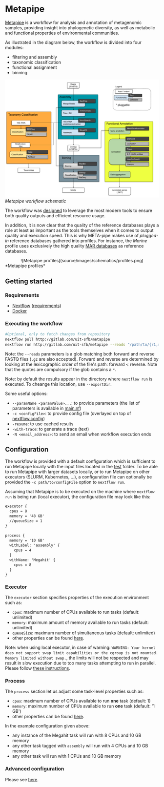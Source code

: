 # Metapipe

[Metapipe](https://gitlab.com/uit-sfb/metapipe) is a workflow for analysis and annotation of metagenomic samples,
providing insight into phylogenetic diversity, as well as metabolic and functional properties of environmental communities.

As illustrated in the diagram below, the workflow is divided into four modules:
  - filtering and assembly
  - taxonomic classification
  - functional assignment
  - binning

![Metapipe workflow](source/images/schematics/agnostic_metapipe_bioinf_pipeline.png)  
*Metapipe workflow schematic*

The workflow was [designed](https://munin.uit.no/handle/10037/11180) to leverage the most modern tools to 
ensure both quality outputs and efficient resource usage.

In addition, it is now clear that the quality of the reference databases plays a role at least as important
as the tools themselves when it comes to output quality and execution speed.
This is why META-pipe makes use of *plugged-in* reference databases gathered into profiles.
For instance, the *Marine* profile uses exclusively the high quality [MAR databases](https://mmp.sfb.uit.no/databases/) as reference databases.

<div align="center">
  ![Metapipe profiles](source/images/schematics/profiles.png)  
</div>
*Metapipe profiles*

## Getting started

### Requirements

- [Nextflow](https://www.nextflow.io/docs/latest/getstarted.html#installation) ([requirements](https://www.nextflow.io/docs/latest/getstarted.html#requirements))
- [Docker](https://docs.docker.com/get-docker/)

### Executing the workflow

```bash
#Optional, only to fetch changes from repository
nextflow pull http://gitlab.com/uit-sfb/metapipe
nextflow run http://gitlab.com/uit-sfb/metapipe --reads "/path/to/{r1,r2}.fastq*" [options]
```

Note: the `--reads` parameters is a glob matching both forward and reverse FASTQ files (`.gz` are also accepted).
Forward and reverse are determined by looking at the lexicographic order of the file's path: forward < reverse.
Note that the quotes are compulsory if the glob contains a `*`.

Note: by default the results appear in the directory where `nextflow run` is executed. To cheange this location, use `--exportDir`.

Some useful options:
- `--paramName <paramValue>...`: to provide parameters (the list of parameters is available in [main.nf](main.nf))
- `-c <configFile>`: to provide config file (overlayed on top of [nextflow.config](nextflow.config))
- `-resume`: to use cached results
- `-with-trace`: to generate a trace (text)
- `-N <email_address>`: to send an email when workflow execution ends


## Configuration

The workflow is provided with a default configuration which is sufficient to run Metapipe locally with the input files located in the [test](test) folder.
To be able to run Metapipe with larger datasets locally, or to run Metapipe on other executors (SLURM, Kubernetes, ...), a configuration file can optionally be provided
the `-c path/to/configFile` option to `nextflow run`.

Assuming that Metapipe is to be executed on the machine where `nextflow run` is being run (local executor), the configuration file may look like this:
```
executor {
  cpus = 8
  memory = '48 GB'
  //queueSize = 1
}

process {
  memory = '10 GB'
  withLabel: 'assembly' {
    cpus = 4
  }
  withName: 'Megahit' {
    cpus = 8
  }
}
```

### Executor

The `executor` section specifies properties of the execution environment such as:
- `cpus`: maximum number of CPUs available to run tasks (default: unlimited)
- `memory`: maximum amount of memory available to run tasks (default: unlimited)
- `queueSize`: maximum number of simultaneous tasks (default: unlimited)
- other properties can be found [here](https://www.nextflow.io/docs/latest/config.html#scope-executor).

Note: when using local executor, in case of warning: `WARNING: Your kernel does not support swap limit capabilities or the cgroup is not mounted. Memory limited without swap.`,
the limits will not be respected and may result in slow execution due to too many tasks attempting to run in parallel.
Please follow [these instructions](https://www.serverlab.ca/tutorials/containers/docker/how-to-limit-memory-and-cpu-for-docker-containers/).

### Process

The `process` section let us adjust some task-level properties such as:
- `cpus`: maximum number of CPUs available to run **one** task (default: 1)
- `memory`: maximum number of CPUs available to run **one** task (default: '1 GB')
- other properties can be found [here](https://www.nextflow.io/docs/latest/process.html#directives).

In the example configuration given above:
- any instance of the Megahit task will run with 8 CPUs and 10 GB memory
- any other task tagged with `assembly` will run with 4 CPUs and 10 GB memory
- any other task will run with 1 CPUs and 10 GB memory

### Advanced configuration

Please see [here](https://www.nextflow.io/docs/latest/config.html).